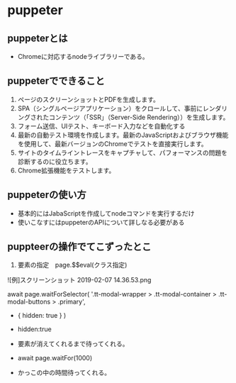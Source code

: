 # puppeter


## puppeterとは

* Chromeに対応するnodeライブラリーである。


## puppeterでできること

1. ページのスクリーンショットとPDFを生成します。
2. SPA（シングルページアプリケーション）をクロールして、事前にレンダリングされたコンテンツ（「SSR」（Server-Side Rendering））を生成します。
3. フォーム送信、UIテスト、キーボード入力などを自動化する
4. 最新の自動テスト環境を作成します。最新のJavaScriptおよびブラウザ機能を使用して、最新バージョンのChromeでテストを直接実行します。
5. サイトのタイムライントレースをキャプチャして、パフォーマンスの問題を診断するのに役立ちます。
6. Chrome拡張機能をテストします。

## puppeterの使い方
* 基本的にはJabaScriptを作成してnodeコマンドを実行するだけ
* 使いこなすにはpuppeterのAPIについて詳しなる必要がある

## puppteerの操作でてこずったとこ
1. 要素の指定　page.$$eval(クラス指定)

![例]スクリーンショット 2019-02-07 14.36.53.png

 await page.waitForSelector(
    '.tt-modal-wrapper > .tt-modal-container > .tt-modal-buttons > .primary',
   * { hidden: true }
  )
  * hidden:true 
  * 要素が消えてくれるまで待ってくれる。

  * await page.waitFor(1000)
  * かっこの中の時間待ってくれる。